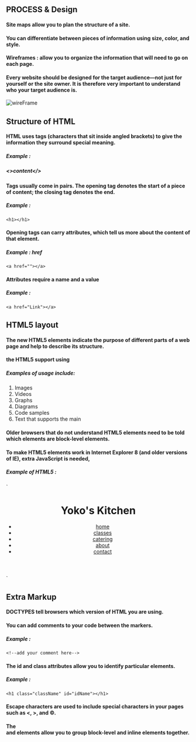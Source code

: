 ## PROCESS & Design
#### Site maps allow you to plan the structure of a site.
#### You can differentiate between pieces of information using size, color, and style.
#### Wireframes : allow you to organize the information that will need to go on each page.
#### Every website should be designed for the target audience—not just for yourself or the site owner. It is therefore very important to understand who your target audience is.
![wireFrame](https://th.bing.com/th/id/R9fc099ab5a8993f144ba3e405d92d0db?rik=GQteKF%2fBoRnSLQ&riu=http%3a%2f%2flivianieves.com%2f221%2fclasses%2fclass3%2fwireframe4final-template.jpg&ehk=XCgNAhbDOrLPcxgVfFoX6K7%2fT7xmaDNQrMlgixkVELI%3d&risl=&pid=ImgRaw)


## Structure of HTML
#### HTML uses tags (characters that sit inside angled brackets) to give the information they surround special meaning.
##### Example :
##### <>content</>

#### Tags usually come in pairs. The opening tag denotes the start of a piece of content; the closing tag denotes the end.
##### Example :
`<h1></h1>`
#### Opening tags can carry attributes, which tell us more about the content of that element.
##### Example : href 
`<a href=""></a>` 
#### Attributes require a name and a value
##### Example : 
`<a href="Link"></a>` 


## HTML5 layout
#### The new HTML5 elements indicate the purpose of different parts of a web page and help to describe its structure.
#### the HTML5 support using 
##### Examples of usage include:
1. Images
2. Videos
3. Graphs
4. Diagrams
5. Code samples
6. Text that supports the main

#### Older browsers that do not understand HTML5 elements need to be told which elements are block-level elements.
#### To make HTML5 elements work in Internet Explorer 8 (and older versions of IE), extra JavaScript is needed, 
##### Example of HTML5 :
`<body>
 <div class="wrapper">
 <header>
 <h1>Yoko's Kitchen</h1>
 <nav>
 <ul>
 <li><a href="" class="current">home</a></li>
 <li><a href="">classes</a></li>
 <li><a href="">catering</a></li>
 <li><a href="">about</a></li>
 <li><a href="">contact</a></li>
 </ul>
 </nav>
 </header>`

## Extra Markup
#### DOCTYPES tell browsers which version of HTML you are using.
#### You can add comments to your code between the markers.
##### Example :
`<!--add your comment here-->`
#### The id and class attributes allow you to identify particular elements.
##### Example :
`<h1 class="className" id="idName"></h1>`
#### Escape characters are used to include special characters in your pages such as <, >, and ©.
#### The <div> and <span> elements allow you to group block-level and inline elements together.